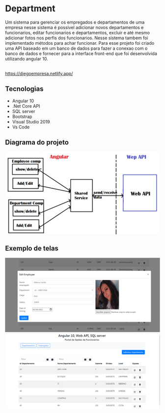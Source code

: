 # Department
Um sistema para gerenciar os empregados e departamentos de uma empresa nesse sistema é possivel adicionar novos departamentos e funcionarios, editar funcionarios e departamentos, excluir e até mesmo adicionar fotos nos perfis dos funcionarios. Nesse sistema tambem foi implementado métodos para achar funcionar. Para esse projeto foi criado uma API baseado em um banco de dados para fazer a conexao com o banco de dados e fornecer para a interface front-end que foi desenvolvida utilizando angular 10.

<br> https://diegoempresa.netlify.app/

## Tecnologias
- Angular 10
- .Net Core API
- SQL server
- Bootstrap
- Visual Studio 2019
- Vs Code

## Diagrama do projeto
![](https://github.com/DiegoLins10/Department/blob/master/bd/Projeto.png)

## Exemplo de telas
![](https://github.com/DiegoLins10/Department/blob/master/project1.png)
![](https://github.com/DiegoLins10/Department/blob/master/project2.png)
